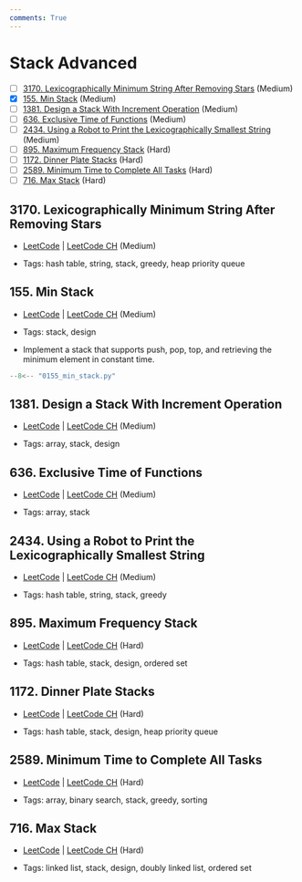 ```yaml
---
comments: True
---
```


# Stack Advanced

- [ ] [3170. Lexicographically Minimum String After Removing Stars](https://leetcode.cn/problems/lexicographically-minimum-string-after-removing-stars/) (Medium)
- [x] [155. Min Stack](https://leetcode.cn/problems/min-stack/) (Medium)
- [ ] [1381. Design a Stack With Increment Operation](https://leetcode.cn/problems/design-a-stack-with-increment-operation/) (Medium)
- [ ] [636. Exclusive Time of Functions](https://leetcode.cn/problems/exclusive-time-of-functions/) (Medium)
- [ ] [2434. Using a Robot to Print the Lexicographically Smallest String](https://leetcode.cn/problems/using-a-robot-to-print-the-lexicographically-smallest-string/) (Medium)
- [ ] [895. Maximum Frequency Stack](https://leetcode.cn/problems/maximum-frequency-stack/) (Hard)
- [ ] [1172. Dinner Plate Stacks](https://leetcode.cn/problems/dinner-plate-stacks/) (Hard)
- [ ] [2589. Minimum Time to Complete All Tasks](https://leetcode.cn/problems/minimum-time-to-complete-all-tasks/) (Hard)
- [ ] [716. Max Stack](https://leetcode.cn/problems/max-stack/) (Hard)

## 3170. Lexicographically Minimum String After Removing Stars

-   [LeetCode](https://leetcode.com/problems/lexicographically-minimum-string-after-removing-stars/) | [LeetCode CH](https://leetcode.cn/problems/lexicographically-minimum-string-after-removing-stars/) (Medium)

-   Tags: hash table, string, stack, greedy, heap priority queue

## 155. Min Stack

-   [LeetCode](https://leetcode.com/problems/min-stack/) | [LeetCode CH](https://leetcode.cn/problems/min-stack/) (Medium)

-   Tags: stack, design
-   Implement a stack that supports push, pop, top, and retrieving the minimum element in constant time.

```python title="155. Min Stack - Python Solution"
--8<-- "0155_min_stack.py"
```

## 1381. Design a Stack With Increment Operation

-   [LeetCode](https://leetcode.com/problems/design-a-stack-with-increment-operation/) | [LeetCode CH](https://leetcode.cn/problems/design-a-stack-with-increment-operation/) (Medium)

-   Tags: array, stack, design

## 636. Exclusive Time of Functions

-   [LeetCode](https://leetcode.com/problems/exclusive-time-of-functions/) | [LeetCode CH](https://leetcode.cn/problems/exclusive-time-of-functions/) (Medium)

-   Tags: array, stack

## 2434. Using a Robot to Print the Lexicographically Smallest String

-   [LeetCode](https://leetcode.com/problems/using-a-robot-to-print-the-lexicographically-smallest-string/) | [LeetCode CH](https://leetcode.cn/problems/using-a-robot-to-print-the-lexicographically-smallest-string/) (Medium)

-   Tags: hash table, string, stack, greedy

## 895. Maximum Frequency Stack

-   [LeetCode](https://leetcode.com/problems/maximum-frequency-stack/) | [LeetCode CH](https://leetcode.cn/problems/maximum-frequency-stack/) (Hard)

-   Tags: hash table, stack, design, ordered set

## 1172. Dinner Plate Stacks

-   [LeetCode](https://leetcode.com/problems/dinner-plate-stacks/) | [LeetCode CH](https://leetcode.cn/problems/dinner-plate-stacks/) (Hard)

-   Tags: hash table, stack, design, heap priority queue

## 2589. Minimum Time to Complete All Tasks

-   [LeetCode](https://leetcode.com/problems/minimum-time-to-complete-all-tasks/) | [LeetCode CH](https://leetcode.cn/problems/minimum-time-to-complete-all-tasks/) (Hard)

-   Tags: array, binary search, stack, greedy, sorting

## 716. Max Stack

-   [LeetCode](https://leetcode.com/problems/max-stack/) | [LeetCode CH](https://leetcode.cn/problems/max-stack/) (Hard)

-   Tags: linked list, stack, design, doubly linked list, ordered set
